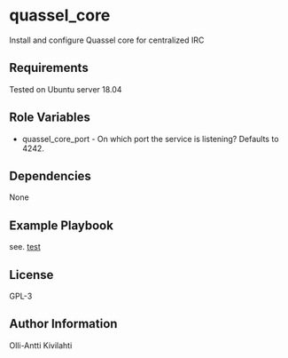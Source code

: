 quassel_core
=========

Install and configure Quassel core for centralized IRC

Requirements
------------

Tested on Ubuntu server 18.04

Role Variables
--------------

- quassel_core_port - On which port the service is listening? Defaults to 4242.

Dependencies
------------

None

Example Playbook
----------------

see. [test](/tests/test.yml)

License
-------

GPL-3

Author Information
------------------

Olli-Antti Kivilahti
